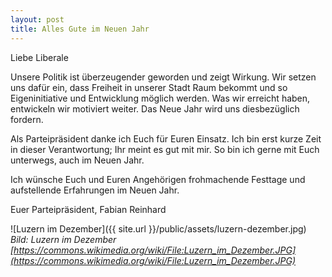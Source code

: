 ```yaml
---
layout: post
title: Alles Gute im Neuen Jahr
---
```


Liebe Liberale

Unsere Politik ist überzeugender geworden und zeigt Wirkung. Wir setzen uns dafür ein, dass Freiheit in unserer Stadt Raum bekommt und so Eigeninitiative und Entwicklung möglich werden. Was wir erreicht haben, entwickeln wir motiviert weiter. Das Neue Jahr wird uns diesbezüglich fordern.

Als Parteipräsident danke ich Euch für Euren Einsatz. Ich bin erst kurze Zeit in dieser Verantwortung; Ihr meint es gut mit mir. So bin ich gerne mit Euch unterwegs, auch im Neuen Jahr.

Ich wünsche Euch und Euren Angehörigen frohmachende Festtage und aufstellende Erfahrungen im Neuen Jahr.

Euer Parteipräsident, Fabian Reinhard

![Luzern im Dezember]({{ site.url }}/public/assets/luzern-dezember.jpg)
*Bild: Luzern im Dezember [https://commons.wikimedia.org/wiki/File:Luzern_im_Dezember.JPG](https://commons.wikimedia.org/wiki/File:Luzern_im_Dezember.JPG)*